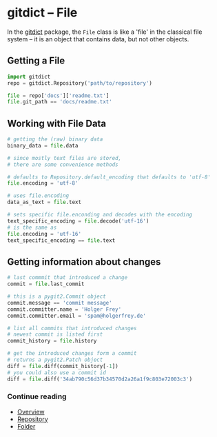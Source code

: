 gitdict – File
==============

In the [gitdict][] package, the `File` class is like a 'file' in the classical file system – it is an object that contains data, but not other objects.


Getting a File
--------------

```python
import gitdict
repo = gitdict.Repository('path/to/repository')

file = repo['docs']['readme.txt']
file.git_path == 'docs/readme.txt'
```

Working with File Data
----------------------

```python
# getting the (raw) binary data
binary_data = file.data

# since mostly text files are stored, 
# there are some convenience methods

# defaults to Repository.default_encoding that defaults to 'utf-8'
file.encoding = 'utf-8' 

# uses file.encoding
data_as_text = file.text 

# sets specific file.enconding and decodes with the encoding
text_specific_encoding = file.decode('utf-16') 
# is the same as
file.encoding = 'utf-16'
text_specific_encoding == file.text 
```

Getting information about changes
---------------------------------

```python
# last commmit that introduced a change
commit = file.last_commit

# this is a pygit2.Commit object
commit.message == 'commit message'
commit.committer.name = 'Holger Frey'
commit.committer.email = 'spam@holgerfrey.de'

# list all commits that introduced changes
# newest commit is listed first
commit_history = file.history

# get the introduced changes form a commit
# returns a pygit2.Patch object
diff = file.diff(commit_history[-1])
# you could also use a commit id
diff = file.diff('34ab790c56d37b34570d2a26a1f9c803e72003c3')
```

### Continue reading

- [Overview][gitdict]
- [Repository][gd_repo]
- [Folder][gd_folder]


[git]:       http://git-scm.com
[abc]:       https://docs.python.org/3/library/collections.abc.html#collections.abc.Mapping
[gitdict]:   https://github.com/holgi/gitdict
[gd_repo]:   repository.md
[gd_folder]: folder.md
[gd_file]:   file.md